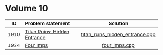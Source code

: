 # Volume 10

|  ID  |                                Problem statement                                  |                               Solution                               |
|:----:|:----------------------------------------------------------------------------------|:--------------------------------------------------------------------:|
| 1910 | [Titan Ruins: Hidden Entrance](http://acm.timus.ru/problem.aspx?space=1&num=1910) | [titan_ruins_hidden_entrance.cpp](./titan_ruins_hidden_entrance.cpp) |
| 1924 | [Four Imps](http://acm.timus.ru/problem.aspx?space=1&num=1924)                    | [four_imps.cpp](./four_imps.cpp)                                     |
